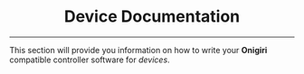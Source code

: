 <h1 align="center">Device Documentation</h1>
<hr>

This section will provide you information on how to write your **Onigiri** compatible controller software for *devices*.

